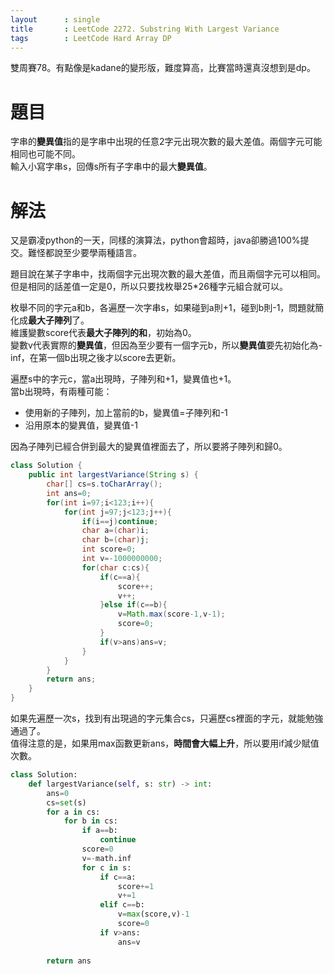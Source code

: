 ```yaml
--- 
layout      : single
title       : LeetCode 2272. Substring With Largest Variance
tags        : LeetCode Hard Array DP
---
```

雙周賽78。有點像是kadane的變形版，難度算高，比賽當時還真沒想到是dp。  

# 題目
字串的**變異值**指的是字串中出現的任意2字元出現次數的最大差值。兩個字元可能相同也可能不同。  
輸入小寫字串s，回傳s所有子字串中的最大**變異值**。

# 解法
又是霸凌python的一天，同樣的演算法，python會超時，java卻勝過100%提交。難怪都說至少要學兩種語言。  

題目說在某子字串中，找兩個字元出現次數的最大差值，而且兩個字元可以相同。  
但是相同的話差值一定是0，所以只要找枚舉25*26種字元組合就可以。  

枚舉不同的字元a和b，各遍歷一次字串s，如果碰到a則+1，碰到b則-1，問題就簡化成**最大子陣列**了。  
維護變數score代表**最大子陣列的和**，初始為0。  
變數v代表實際的**變異值**，但因為至少要有一個字元b，所以**變異值**要先初始化為-inf，在第一個b出現之後才以score去更新。  

遍歷s中的字元c，當a出現時，子陣列和+1，變異值也+1。  
當b出現時，有兩種可能：  
- 使用新的子陣列，加上當前的b，變異值=子陣列和-1  
- 沿用原本的變異值，變異值-1

因為子陣列已經合併到最大的變異值裡面去了，所以要將子陣列和歸0。  

```java
class Solution {
    public int largestVariance(String s) {
        char[] cs=s.toCharArray();
        int ans=0;
        for(int i=97;i<123;i++){
            for(int j=97;j<123;j++){
                if(i==j)continue;
                char a=(char)i;
                char b=(char)j;
                int score=0;
                int v=-1000000000;
                for(char c:cs){
                    if(c==a){
                        score++;
                        v++;
                    }else if(c==b){
                        v=Math.max(score-1,v-1);
                        score=0;
                    }
                    if(v>ans)ans=v;
                }
            }
        }
        return ans;
    }
}
```

如果先遍歷一次s，找到有出現過的字元集合cs，只遍歷cs裡面的字元，就能勉強通過了。  
值得注意的是，如果用max函數更新ans，**時間會大幅上升**，所以要用if減少賦值次數。

```python
class Solution:
    def largestVariance(self, s: str) -> int:
        ans=0
        cs=set(s)
        for a in cs:
            for b in cs:
                if a==b:
                    continue
                score=0
                v=-math.inf
                for c in s:
                    if c==a:
                        score+=1
                        v+=1
                    elif c==b:
                        v=max(score,v)-1
                        score=0                
                    if v>ans:
                        ans=v
                    
        return ans
```